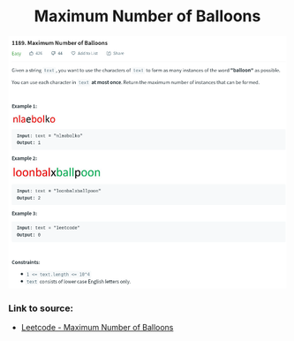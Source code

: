 <h1 align="center">Maximum Number of Balloons</h1>

![alt text](https://github.com/matthew01lokiet/Algorithmic-exercises/blob/main/z_description_images/Strings/maximum_number_of_balloons.png?raw=true)


### Link to source: 
- <a href="https://leetcode.com/problems/maximum-number-of-balloons/">Leetcode - Maximum Number of Balloons</a>

